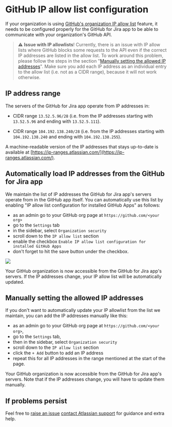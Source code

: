 # GitHub IP allow list configuration

If your organization is using [GitHub's organization IP allow list](https://docs.github.com/en/organizations/keeping-your-organization-secure/managing-allowed-ip-addresses-for-your-organization) feature, it needs to
be configured properly for the GitHub for Jira app to be able to communicate with your organization's GitHub API.

> :warning: **Issue with IP allowlists**! Currently, there is an issue with IP allow lists where GitHub blocks some requests to the API even if the correct IP addresses are listed in the allow list. To work around this problem, please follow the steps in the section "[Manually setting the allowed IP addresses](#manually-setting-the-allowed-ip-addresses)". Make sure you add each IP address as an individual entry to the allow list (i.e. not as a CIDR range), because it will not work otherwise.

## IP address range

The servers of the GitHub for Jira app operate from IP addresses in:

- CIDR range `13.52.5.96/28` (i.e. from the IP addresses starting with `13.52.5.96` and ending with `13.52.5.111`).

- CIDR range `104.192.138.240/28` (i.e. from the IP addresses starting with `104.192.138.240` and ending with `104.192.138.255`).

A machine-readable version of the IP addresses that stays up-to-date is available at [https://ip-ranges.atlassian.com/](https://ip-ranges.atlassian.com/).

## Automatically load IP addresses from the GitHub for Jira app

We maintain the list of IP addresses the GitHub for Jira app's servers operate from in the GitHub app itself. You can automatically use this list by enabling "IP allow list configuration for installed GitHub Apps" as follows:

- as an admin go to your GitHub org page at `https://github.com/<your org>`
- go to the `Settings` tab 
- in the sidebar, select `Organization security` 
- scroll down to the `IP allow list` section
- enable the checkbox `Enable IP allow list configuration for installed GitHub Apps`
- don't forget to hit the save button under the checkbox.

![](images/github-ip-allowlist.png)

Your GitHub organization is now accessible from the GitHub for Jira app's servers. If the IP addresses change, your IP allow list will be automatically updated.

## Manually setting the allowed IP addresses

If you don't want to automatically update your IP allowlist from the list we maintain, you can add the IP addresses manually like this:

- as an admin go to your GitHub org page at `https://github.com/<your org>`, 
- go to the `Settings` tab, 
- then in the sidebar, select `Organization security`
- scroll down to the `IP allow list` section
- click the `+ Add` button to add an IP address
- repeat this for all IP addresses in the range mentioned at the start of the page.

Your GitHub organization is now accessible from the GitHub for Jira app's servers. Note that if the IP addresses change, you will have to update them manually.

## If problems persist

Feel free to [raise an issue](https://github.com/atlassian/github-for-jira/issues) [contact Atlassian support](https://support.atlassian.com/contact/#/?inquiry_category=technical_issues&is_cloud=true&product_key=third-party-product) for guidance and extra help.
